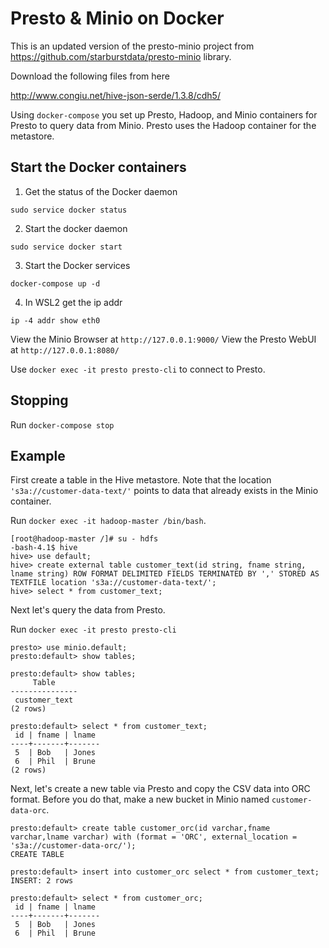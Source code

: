 # Presto & Minio on Docker

This is an updated version of the presto-minio project from 
https://github.com/starburstdata/presto-minio
library.

Download the following files from here

http://www.congiu.net/hive-json-serde/1.3.8/cdh5/

Using `docker-compose` you set up Presto, Hadoop, and Minio containers for Presto to query data from Minio. Presto uses the Hadoop container for the metastore.

## Start the Docker containers

1. Get the status of the Docker daemon

```
sudo service docker status
```

2. Start the docker daemon

```
sudo service docker start
```

3. Start the Docker services

```
docker-compose up -d
```

4. In WSL2 get the ip addr

```
ip -4 addr show eth0
```

View the Minio Browser at `http://127.0.0.1:9000/`
View the Presto WebUI at `http://127.0.0.1:8080/`

Use `docker exec -it presto presto-cli` to connect to Presto.

## Stopping

Run `docker-compose stop`


## Example

First create a table in the Hive metastore. Note that the location
`'s3a://customer-data-text/'` points to data that already exists in the Minio
container.

Run `docker exec -it hadoop-master /bin/bash`. 

```
[root@hadoop-master /]# su - hdfs
-bash-4.1$ hive
hive> use default;
hive> create external table customer_text(id string, fname string, lname string) ROW FORMAT DELIMITED FIELDS TERMINATED BY ',' STORED AS TEXTFILE location 's3a://customer-data-text/';
hive> select * from customer_text;
```

Next let's query the data from Presto.

Run `docker exec -it presto presto-cli`

```
presto> use minio.default;
presto:default> show tables;
	
presto:default> show tables;
     Table     
---------------  
 customer_text 
(2 rows)

presto:default> select * from customer_text;
 id | fname | lname 
----+-------+-------
 5  | Bob   | Jones 
 6  | Phil  | Brune 
(2 rows)
```

Next, let's create a new table via Presto and copy the CSV data into ORC
format. Before you do that, make a new bucket in Minio named
`customer-data-orc`.

```
presto:default> create table customer_orc(id varchar,fname varchar,lname varchar) with (format = 'ORC', external_location = 's3a://customer-data-orc/');
CREATE TABLE

presto:default> insert into customer_orc select * from customer_text;
INSERT: 2 rows

presto:default> select * from customer_orc;
 id | fname | lname 
----+-------+-------
 5  | Bob   | Jones 
 6  | Phil  | Brune
```
